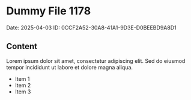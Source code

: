# Dummy File 1178

Date: 2025-04-03
ID: 0CCF2A52-30A8-41A1-9D3E-D0BEEBD9A8D1

## Content

Lorem ipsum dolor sit amet, consectetur adipiscing elit.
Sed do eiusmod tempor incididunt ut labore et dolore magna aliqua.

* Item 1
* Item 2
* Item 3
